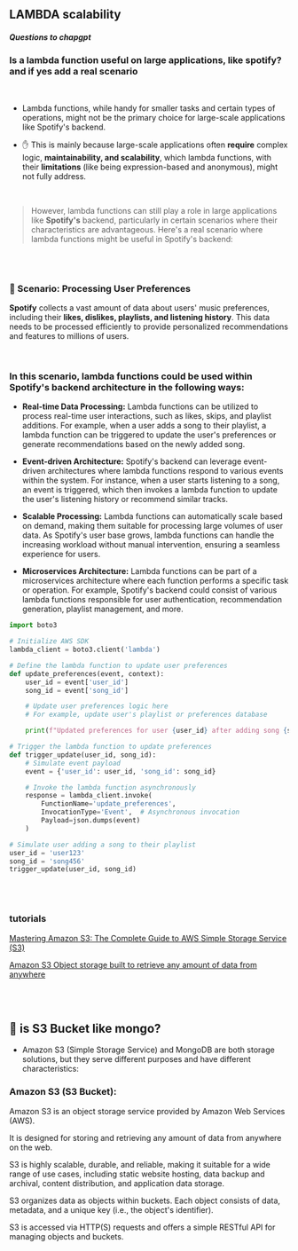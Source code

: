 ## LAMBDA scalability

##### Questions to chapgpt

### Is a lambda function useful on large applications, like spotify? and if yes add a real scenario

<br>

- Lambda functions, while handy for smaller tasks and certain types of operations, might not be the primary choice for large-scale applications like Spotify's backend.

- ✋ This is mainly because large-scale applications often **require** complex logic, **maintainability, and scalability**, which lambda functions, with their **limitations** (like being expression-based and anonymous), might not fully address.

<br>

> However, lambda functions can still play a role in large applications like **Spotify's** backend, particularly in certain scenarios where their characteristics are advantageous. Here's a real scenario where lambda functions might be useful in Spotify's backend:

<br>
<br>

### 🍭 Scenario: Processing User Preferences

**Spotify** collects a vast amount of data about users' music preferences, including their **likes, dislikes, playlists, and listening history**. This data needs to be processed efficiently to provide personalized recommendations and features to millions of users.

<br>

### In this scenario, lambda functions could be used within Spotify's backend architecture in the following ways:

- **Real-time Data Processing:** Lambda functions can be utilized to process real-time user interactions, such as likes, skips, and playlist additions. For example, when a user adds a song to their playlist, a lambda function can be triggered to update the user's preferences or generate recommendations based on the newly added song.

- **Event-driven Architecture:** Spotify's backend can leverage event-driven architectures where lambda functions respond to various events within the system. For instance, when a user starts listening to a song, an event is triggered, which then invokes a lambda function to update the user's listening history or recommend similar tracks.

- **Scalable Processing:** Lambda functions can automatically scale based on demand, making them suitable for processing large volumes of user data. As Spotify's user base grows, lambda functions can handle the increasing workload without manual intervention, ensuring a seamless experience for users.

- **Microservices Architecture:** Lambda functions can be part of a microservices architecture where each function performs a specific task or operation. For example, Spotify's backend could consist of various lambda functions responsible for user authentication, recommendation generation, playlist management, and more.

```python
import boto3

# Initialize AWS SDK
lambda_client = boto3.client('lambda')

# Define the lambda function to update user preferences
def update_preferences(event, context):
    user_id = event['user_id']
    song_id = event['song_id']

    # Update user preferences logic here
    # For example, update user's playlist or preferences database

    print(f"Updated preferences for user {user_id} after adding song {song_id}")

# Trigger the lambda function to update preferences
def trigger_update(user_id, song_id):
    # Simulate event payload
    event = {'user_id': user_id, 'song_id': song_id}

    # Invoke the lambda function asynchronously
    response = lambda_client.invoke(
        FunctionName='update_preferences',
        InvocationType='Event',  # Asynchronous invocation
        Payload=json.dumps(event)
    )

# Simulate user adding a song to their playlist
user_id = 'user123'
song_id = 'song456'
trigger_update(user_id, song_id)

```

<br>
<br>

### tutorials

[Mastering Amazon S3: The Complete Guide to AWS Simple Storage Service (S3)](https://www.youtube.com/watch?v=-7kIajo0zBA)

[Amazon S3 Object storage built to retrieve any amount of data from anywhere](https://aws.amazon.com/s3/)

<br>
<br>

## 🍭 is S3 Bucket like mongo?

- Amazon S3 (Simple Storage Service) and MongoDB are both storage solutions, but they serve different purposes and have different characteristics:

### Amazon S3 (S3 Bucket):

Amazon S3 is an object storage service provided by Amazon Web Services (AWS).

It is designed for storing and retrieving any amount of data from anywhere on the web.

S3 is highly scalable, durable, and reliable, making it suitable for a wide range of use cases, including static website hosting, data backup and archival, content distribution, and application data storage.

S3 organizes data as objects within buckets. Each object consists of data, metadata, and a unique key (i.e., the object's identifier).

S3 is accessed via HTTP(S) requests and offers a simple RESTful API for managing objects and buckets.
